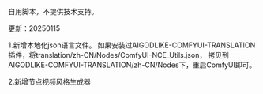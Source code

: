自用脚本，不提供技术支持。


更新：20250115

1.新增本地化json语言文件。
如果安装过AIGODLIKE-COMFYUI-TRANSLATION插件，将translation/zh-CN/Nodes/ComfyUI-NCE_Utils.json，
拷贝到AIGODLIKE-COMFYUI-TRANSLATION/zh-CN/Nodes下，重启ComfyUI即可。

2.新增节点视频风格生成器
